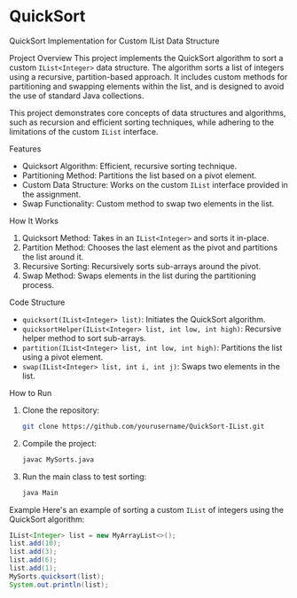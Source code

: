# QuickSort
QuickSort Implementation for Custom IList Data Structure

Project Overview
This project implements the QuickSort algorithm to sort a custom `IList<Integer>` data structure. The algorithm sorts a list of integers using a recursive, partition-based approach. It includes custom methods for partitioning and swapping elements within the list, and is designed to avoid the use of standard Java collections.

This project demonstrates core concepts of data structures and algorithms, such as recursion and efficient sorting techniques, while adhering to the limitations of the custom `IList` interface.

Features
- Quicksort Algorithm: Efficient, recursive sorting technique.
- Partitioning Method: Partitions the list based on a pivot element.
- Custom Data Structure: Works on the custom `IList` interface provided in the assignment.
- Swap Functionality: Custom method to swap two elements in the list.

How It Works
1. Quicksort Method: Takes in an `IList<Integer>` and sorts it in-place.
2. Partition Method: Chooses the last element as the pivot and partitions the list around it.
3. Recursive Sorting: Recursively sorts sub-arrays around the pivot.
4. Swap Method: Swaps elements in the list during the partitioning process.

Code Structure
- `quicksort(IList<Integer> list)`: Initiates the QuickSort algorithm.
- `quicksortHelper(IList<Integer> list, int low, int high)`: Recursive helper method to sort sub-arrays.
- `partition(IList<Integer> list, int low, int high)`: Partitions the list using a pivot element.
- `swap(IList<Integer> list, int i, int j)`: Swaps two elements in the list.


How to Run
1. Clone the repository:
   ```bash
   git clone https://github.com/yourusername/QuickSort-IList.git
   ```
2. Compile the project:
   ```bash
   javac MySorts.java
   ```
3. Run the main class to test sorting:
   ```bash
   java Main
   ```

Example
Here's an example of sorting a custom `IList` of integers using the QuickSort algorithm:
```java
IList<Integer> list = new MyArrayList<>();
list.add(10);
list.add(3);
list.add(6);
list.add(1);
MySorts.quicksort(list);
System.out.println(list);
```

